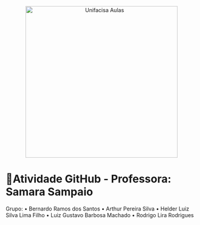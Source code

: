 <p align="center">
  <img src="https://sdmntprwestus2.oaiusercontent.com/files/00000000-49fc-61f8-a8eb-a856077ce004/raw?se=2025-06-04T13%3A10%3A22Z&sp=r&sv=2024-08-04&sr=b&scid=3a0e7e5a-d27d-5211-8e3b-30991f6907db&skoid=ea1de0bc-0467-43d6-873a-9a5cf0a9f835&sktid=a48cca56-e6da-484e-a814-9c849652bcb3&skt=2025-06-03T18%3A27%3A51Z&ske=2025-06-04T18%3A27%3A51Z&sks=b&skv=2024-08-04&sig=F6I4qKrMXsduNbVr0bn9XpIN8RI866aYKu9/8Z/Q5xg%3D" alt="Unifacisa Aulas" width="400" />
</p>


# 📢Atividade GitHub - Professora: Samara Sampaio
Grupo:
• Bernardo Ramos dos Santos
• Arthur Pereira Silva
• Helder Luiz Silva Lima Filho
• Luiz Gustavo Barbosa Machado
• Rodrigo Lira Rodrigues

